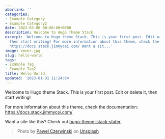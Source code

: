 ```yaml
---
abbrlink: ''
categories:
- Example Category
- Example Category2
date: 2022-03-06 00:00:00+0000
description: Welcome to Hugo Theme Stack
excerpt: 'Welcome to Hugo theme Stack. This is your first post. Edit or delete it,
  then start writing! For more information about this theme, check the documentation:
  https://docs.stack.jimmycai.com/ Want a sit...'
image: cover.jpg
slug: hello-world
tags:
- Example Tag
- Example Tag2
title: Hello World
updated: '2023-01-31 11:24:04'
---
```

Welcome to Hugo theme Stack. This is your first post. Edit or delete it, then start writing!

For more information about this theme, check the documentation: https://docs.stack.jimmycai.com/

Want a site like this? Check out [hugo-theme-stack-stater](https://github.com/CaiJimmy/hugo-theme-stack-starter)

> Photo by [Pawel Czerwinski](https://unsplash.com/@pawel_czerwinski) on [Unsplash](https://unsplash.com/)
